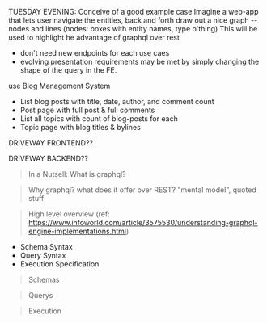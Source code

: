 TUESDAY EVENING:
Conceive of a good example case 
Imagine a web-app that lets user navigate the entities, back and forth
draw out a nice graph -- nodes and lines (nodes: boxes with entity names, type o'thing)
This will be used to highlight he advantage of graphql over rest
- don't need new endpoints for each use caes
- evolving presentation requirements may be met by simply changing the shape of the query in the FE.


use Blog Management System
- List blog posts with  title, date, author, and comment count
- Post page with full post & full comments
- List all topics with count of blog-posts for each
- Topic page with blog titles & bylines

DRIVEWAY FRONTEND??

DRIVEWAY BACKEND??


> In a Nutsell: What is graphql?

> Why graphql?
  what does it offer over REST?
    "mental model", quoted stuff

> High level overview 
(ref: https://www.infoworld.com/article/3575530/understanding-graphql-engine-implementations.html)
  - Schema Syntax
  - Query Syntax
  - Execution Specification

 > Schemas

 > Querys

 > Execution

> 